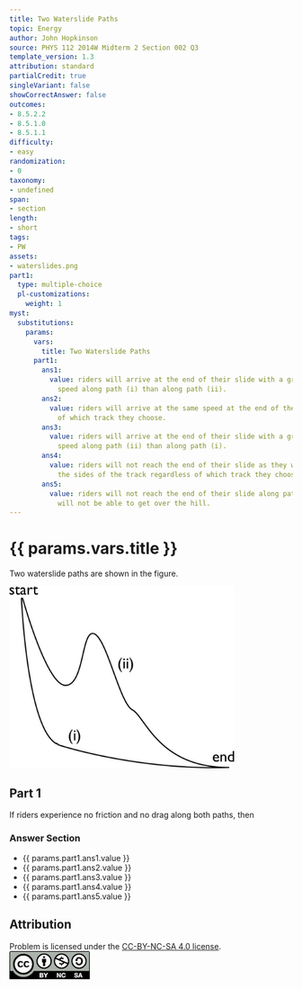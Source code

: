 ```yaml
---
title: Two Waterslide Paths
topic: Energy
author: John Hopkinson
source: PHYS 112 2014W Midterm 2 Section 002 Q3
template_version: 1.3
attribution: standard
partialCredit: true
singleVariant: false
showCorrectAnswer: false
outcomes:
- 8.5.2.2
- 8.5.1.0
- 8.5.1.1
difficulty:
- easy
randomization:
- 0
taxonomy:
- undefined
span:
- section
length:
- short
tags:
- PW
assets:
- waterslides.png
part1:
  type: multiple-choice
  pl-customizations:
    weight: 1
myst:
  substitutions:
    params:
      vars:
        title: Two Waterslide Paths
      part1:
        ans1:
          value: riders will arrive at the end of their slide with a greater final
            speed along path (i) than along path (ii).
        ans2:
          value: riders will arrive at the same speed at the end of their slide regardless
            of which track they choose.
        ans3:
          value: riders will arrive at the end of their slide with a greater final
            speed along path (ii) than along path (i).
        ans4:
          value: riders will not reach the end of their slide as they will fly off
            the sides of the track regardless of which track they choose.
        ans5:
          value: riders will not reach the end of their slide along path (ii) as they
            will not be able to get over the hill.
---
```

# {{ params.vars.title }}
Two waterslide paths are shown in the figure.

<img src="waterslides.png" alt="Figure of two waterslide paths. The first slide forms an almost straight path from start to end while the second slide creates a deep valley and then a bump before reaching the end point." width=400>

## Part 1

If riders experience no friction and no drag along both paths, then

### Answer Section

- {{ params.part1.ans1.value }}
- {{ params.part1.ans2.value }}
- {{ params.part1.ans3.value }}
- {{ params.part1.ans4.value }}
- {{ params.part1.ans5.value }}

## Attribution

Problem is licensed under the [CC-BY-NC-SA 4.0 license](https://creativecommons.org/licenses/by-nc-sa/4.0/).<br> ![The Creative Commons 4.0 license requiring attribution-BY, non-commercial-NC, and share-alike-SA license.](https://raw.githubusercontent.com/firasm/bits/master/by-nc-sa.png)